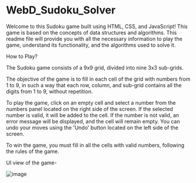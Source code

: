 # WebD_Sudoku_Solver


Welcome to this Sudoku game built using HTML, CSS, and JavaScript! This game is based on the concepts of data structures and algorithms. This readme file will provide you with all the necessary information to play the game, understand its functionality, and the algorithms used to solve it.

How to Play?

The Sudoku game consists of a 9x9 grid, divided into nine 3x3 sub-grids. 

The objective of the game is to fill in each cell of the grid with numbers from 1 to 9, in such a way that each row, column, and sub-grid contains all the digits from 1 to 9, without repetition.

To play the game, click on an empty cell and select a number from the numbers panel located on the right side of the screen. If the selected number is valid, it will be added to the cell. If the number is not valid, an error message will be displayed, and the cell will remain empty. You can undo your moves using the 'Undo' button located on the left side of the screen.

To win the game, you must fill in all the cells with valid numbers, following the rules of the game.



UI view of the game-



![image](https://github.com/dshree-21/WebD_Sudoku_Solver/assets/90754321/b778d29c-6f01-49c0-abb0-803e001f88c1)
